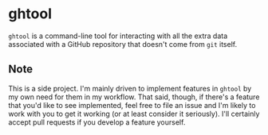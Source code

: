 # ghtool

`ghtool` is a command-line tool for interacting with all the extra
data associated with a GitHub repository that doesn't come from `git`
itself.

## Note

This is a side project. I'm mainly driven to implement features in
`ghtool` by my own need for them in my workflow. That said, though, if
there's a feature that you'd like to see implemented, feel free to
file an issue and I'm likely to work with you to get it working (or at
least consider it seriously). I'll certainly accept pull requests if
you develop a feature yourself.
